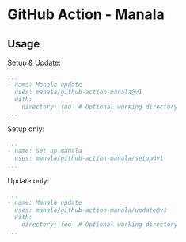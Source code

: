 # GitHub Action - Manala

## Usage

Setup & Update:

```yaml
...
- name: Manala update
  uses: manala/github-action-manala@v1
  with:
    directory: foo  # Optional working directory 
...
```

Setup only:

```yaml
...
- name: Set up manala
  uses: manala/github-action-manala/setup@v1
...
```

Update only:

```yaml
...
- name: Manala update
  uses: manala/github-action-manala/update@v1
  with:
    directory: foo  # Optional working directory 
...
```

